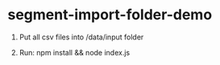 # segment-import-folder-demo

1. Put all csv files into /data/input folder

2. Run: npm install && node index.js
